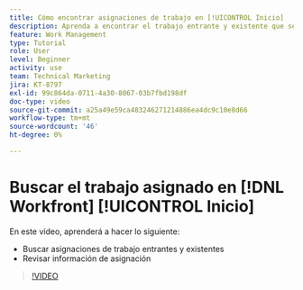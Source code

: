 ```yaml
---
title: Cómo encontrar asignaciones de trabajo en [!UICONTROL Inicio]
description: Aprenda a encontrar el trabajo entrante y existente que se le ha asignado en [!UICONTROL  ]. A continuación, revise la información de asignación.
feature: Work Management
type: Tutorial
role: User
level: Beginner
activity: use
team: Technical Marketing
jira: KT-8797
exl-id: 99c864da-0711-4a30-8067-03b7fbd198df
doc-type: video
source-git-commit: a25a49e59ca483246271214886ea4dc9c10e8d66
workflow-type: tm+mt
source-wordcount: '46'
ht-degree: 0%

---
```


# Buscar el trabajo asignado en [!DNL Workfront] [!UICONTROL Inicio]

En este vídeo, aprenderá a hacer lo siguiente:

* Buscar asignaciones de trabajo entrantes y existentes
* Revisar información de asignación

>[!VIDEO](https://video.tv.adobe.com/v/335098/?quality=12&learn=on)
